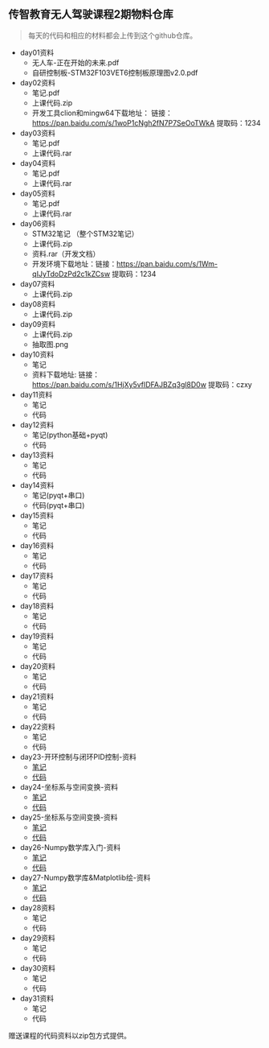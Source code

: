 ## 传智教育无人驾驶课程2期物料仓库

> 每天的代码和相应的材料都会上传到这个github仓库。

* day01资料
    * 无人车-正在开始的未来.pdf
    * 自研控制板-STM32F103VET6控制板原理图v2.0.pdf
* day02资料
  * 笔记.pdf
  * 上课代码.zip
  * 开发工具clion和mingw64下载地址：  链接：https://pan.baidu.com/s/1woP1cNgh2fN7P7SeOoTWkA 
          提取码：1234 
* day03资料
  * 笔记.pdf
  * 上课代码.rar
* day04资料
    * 笔记.pdf
    * 上课代码.rar
* day05资料
    * 笔记.pdf
    * 上课代码.rar
* day06资料
    * STM32笔记 （整个STM32笔记）
    * 上课代码.zip
    * 资料.rar（开发文档）
    * 开发环境下载地址：链接：https://pan.baidu.com/s/1Wm-qIJyTdoDzPd2c1kZCsw 
        提取码：1234
* day07资料
    * 上课代码.zip
* day08资料
    * 上课代码.zip
* day09资料
    * 上课代码.zip
    * 抽取图.png
* day10资料
    * 笔记
    * 资料下载地址: 链接：https://pan.baidu.com/s/1HjXy5vfIDFAJBZq3gl8D0w 提取码：czxy
* day11资料
    * 笔记
    * 代码
* day12资料
    * 笔记(python基础+pyqt)
    * 代码
* day13资料
    * 笔记
    * 代码
* day14资料
    * 笔记(pyqt+串口)
    * 代码(pyqt+串口)
* day15资料
    * 笔记
    * 代码
* day16资料
    * 笔记
    * 代码
* day17资料
    * 笔记
    * 代码
* day18资料
    * 笔记
    * 代码
* day19资料
    * 笔记
    * 代码
* day20资料
    * 笔记
    * 代码
* day21资料
    * 笔记
    * 代码
* day22资料
    * 笔记
    * 代码
* day23-开环控制与闭环PID控制-资料
    * [笔记](day23-开环控制与闭环PID控制/笔记)
    * [代码](day23-开环控制与闭环PID控制/代码)
* day24-坐标系与空间变换-资料
    * [笔记](day24-坐标系与空间变换/笔记)
    * [代码](day24-坐标系与空间变换/代码)
* day25-坐标系与空间变换-资料
    * [笔记](day25-2D、3D坐标系变换和右手定则/笔记)
    * [代码](day25-2D、3D坐标系变换和右手定则/代码)
* day26-Numpy数学库入门-资料
    * [笔记](day26-Numpy数学库入门/笔记)
    * [代码](day26-Numpy数学库入门/代码)
* day27-Numpy数学库&Matplotlib绘-资料
    * [笔记](day27-Numpy数学库&Matplotlib绘图/笔记)
    * [代码](day27-Numpy数学库&Matplotlib绘图/代码)
* day28资料
    * 笔记
    * 代码
* day29资料
    * 笔记
    * 代码
* day30资料
    * 笔记
    * 代码
* day31资料
    * 笔记
    * 代码


赠送课程的代码资料以zip包方式提供。
